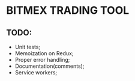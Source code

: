 # BITMEX TRADING TOOL


## TODO:
* Unit tests;
* Memoization on Redux;
* Proper error handling;
* Documentation(comments);
* Service workers;
